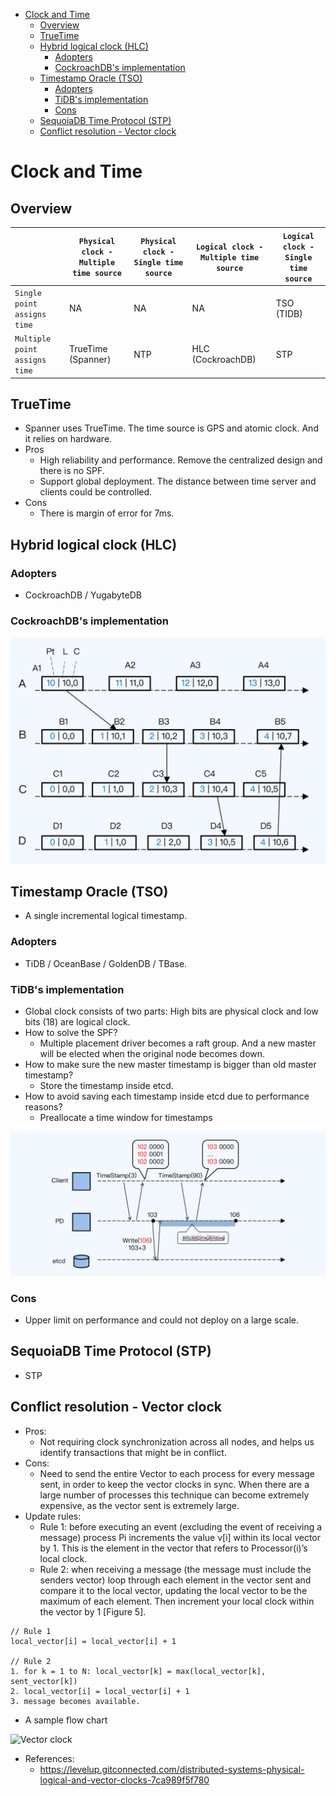 
- [Clock and Time](#clock-and-time)
  - [Overview](#overview)
  - [TrueTime](#truetime)
  - [Hybrid logical clock (HLC)](#hybrid-logical-clock-hlc)
    - [Adopters](#adopters)
    - [CockroachDB's implementation](#cockroachdbs-implementation)
  - [Timestamp Oracle (TSO)](#timestamp-oracle-tso)
    - [Adopters](#adopters-1)
    - [TiDB's implementation](#tidbs-implementation)
    - [Cons](#cons)
  - [SequoiaDB Time Protocol (STP)](#sequoiadb-time-protocol-stp)
  - [Conflict resolution - Vector clock](#conflict-resolution---vector-clock)

# Clock and Time

## Overview

|              |  `Physical clock - Multiple time source`   |  `Physical clock - Single time source` | `Logical clock - Multiple time source`  | `Logical clock - Single time source`  |
|--------------|--------------------|---|---|---|
| `Single point assigns time` |   NA  |  NA  |  NA  | TSO (TIDB)  |
| `Multiple point assigns time` |  TrueTime (Spanner)  |  NTP  | HLC (CockroachDB)  | STP |

## TrueTime
* Spanner uses TrueTime. The time source is GPS and atomic clock. And it relies on hardware. 
* Pros
  * High reliability and performance. Remove the centralized design and there is no SPF. 
  * Support global deployment. The distance between time server and clients could be controlled. 
* Cons
  * There is margin of error for 7ms. 

## Hybrid logical clock (HLC)

### Adopters
* CockroachDB / YugabyteDB

### CockroachDB's implementation

![](./images/relational_distributedDb_HLC.png)

## Timestamp Oracle (TSO)
* A single incremental logical timestamp.

### Adopters
* TiDB / OceanBase / GoldenDB / TBase. 

### TiDB's implementation
* Global clock consists of two parts: High bits are physical clock and low bits (18) are logical clock. 
* How to solve the SPF? 
  * Multiple placement driver becomes a raft group. And a new master will be elected when the original node becomes down. 
* How to make sure the new master timestamp is bigger than old master timestamp?
  * Store the timestamp inside etcd. 
* How to avoid saving each timestamp inside etcd due to performance reasons?
  * Preallocate a time window for timestamps

![](./images/relational_distributedDb_TSO_TiDB.png)

### Cons
* Upper limit on performance and could not deploy on a large scale. 

## SequoiaDB Time Protocol (STP)
* STP 

## Conflict resolution - Vector clock
* Pros:
	- Not requiring clock synchronization across all nodes, and helps us identify transactions that might be in conflict.
* Cons:
	- Need to send the entire Vector to each process for every message sent, in order to keep the vector clocks in sync. When there are a large number of processes this technique can become extremely expensive, as the vector sent is extremely large.
* Update rules:
	- Rule 1: before executing an event (excluding the event of receiving a message) process Pi increments the value v[i] within its local vector by 1. This is the element in the vector that refers to Processor(i)’s local clock.
	- Rule 2: when receiving a message (the message must include the senders vector) loop through each element in the vector sent and compare it to the local vector, updating the local vector to be the maximum of each element. Then increment your local clock within the vector by 1 [Figure 5].

```
// Rule 1
local_vector[i] = local_vector[i] + 1

// Rule 2
1. for k = 1 to N: local_vector[k] = max(local_vector[k], sent_vector[k])
2. local_vector[i] = local_vector[i] + 1
3. message becomes available.
```
* A sample flow chart

![Vector clock](./images/keyValue-database-vectorclock.png)

* References:
	- https://levelup.gitconnected.com/distributed-systems-physical-logical-and-vector-clocks-7ca989f5f780
